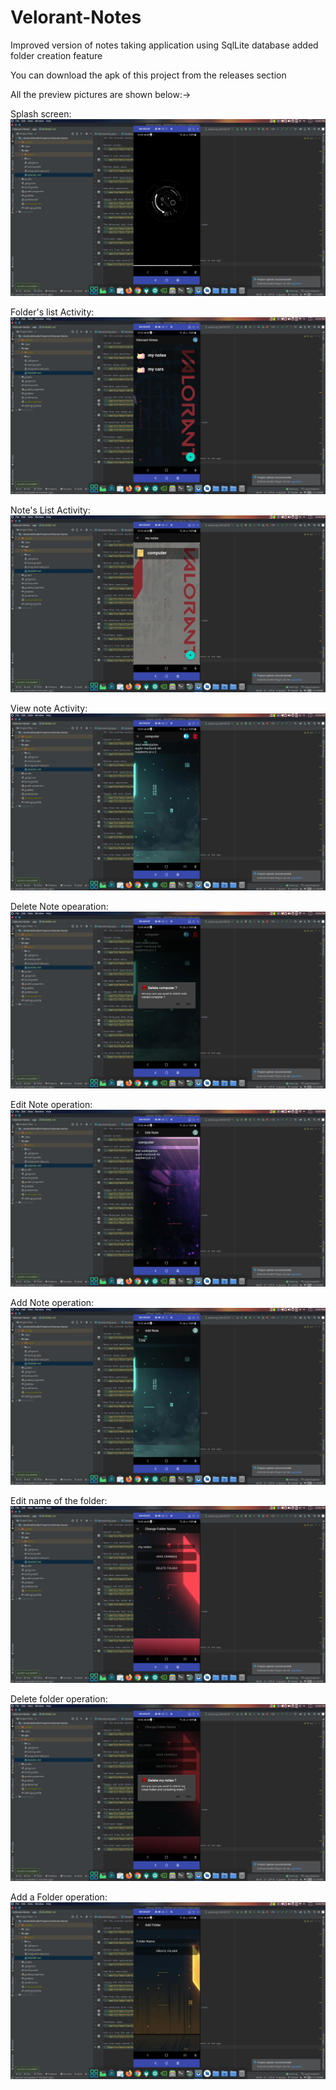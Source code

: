 # Velorant-Notes
Improved version of notes taking application using SqlLite database added folder creation feature

You can download the apk of this project from the releases section

All the preview pictures are shown below:->

Splash screen:
![](app/src/main/res/drawable/one.png)

Folder's list Activity:
![](app/src/main/res/drawable/two.png)

Note's List Activity:
![](app/src/main/res/drawable/three.png)

View note Activity:
![](app/src/main/res/drawable/four.png)

Delete Note opearation:
![](app/src/main/res/drawable/five.png)

Edit Note operation:
![](app/src/main/res/drawable/six.png)

Add Note operation:
![](app/src/main/res/drawable/seven.png)

Edit name of the folder:
![](app/src/main/res/drawable/eight.png)

Delete folder operation:
![](app/src/main/res/drawable/nine.png)

Add a Folder operation:
![](app/src/main/res/drawable/ten.png)
